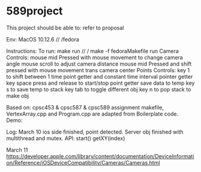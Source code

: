 # 589project

This project should be able to:
      refer to proposal

Env: MacOS 10.12.6 // /fedora

Instructions:
      To run: make run // / make -f fedoraMakefile run
      Camera Controls:
            mouse mid Pressed with mouse movement to change camera angle
            mouse scroll to adjust camera distance
            mouse mid Pressed and shift pressed with mouse movement trans camera center
      Points Controls:
            key 1 to shift between 1 time point getter and constant time interval pointer getter
            key space press and release to start/stop point getter save data to temp
            key s to save temp to stack
            key tab to toggle different obj
            key n to pop stack to make obj

Based on:
      cpsc453 & cpsc587 & cpsc589 assignment
      makefile, VertexArray.cpp and Program.cpp are adapted from Boilerplate code.
Demo:


Log:
March 10
ios side finished, point detected.
Server obj finished with multithread and mutex. API: start() getXY(index)

March 11
https://developer.apple.com/library/content/documentation/DeviceInformation/Reference/iOSDeviceCompatibility/Cameras/Cameras.html
